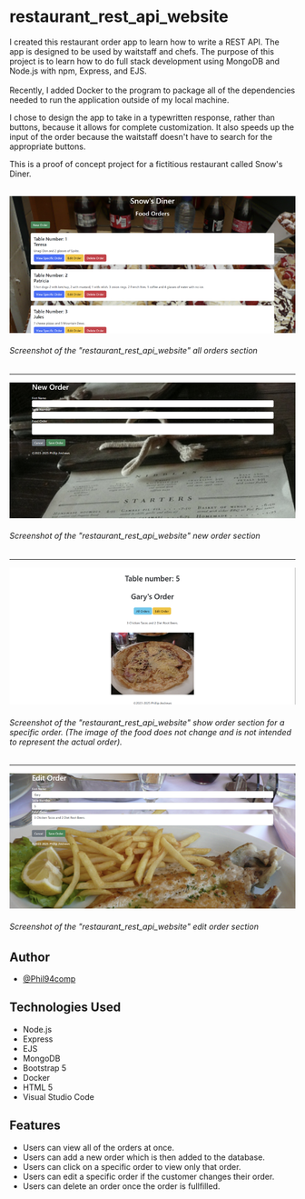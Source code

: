 # restaurant_rest_api_website

I created this restaurant order app to learn how to write a REST API. The app is designed to be used by waitstaff and chefs. 
The purpose of this project is to learn how to do full stack development using MongoDB and Node.js with npm, Express, and EJS. <br><br>Recently, I added Docker to the program to package all of the dependencies needed to run the application outside of my local machine.

I chose to design the app to take in a typewritten response, rather than buttons, because it allows for complete customization. It also speeds up the input of the order because the waitstaff doesn't have to search for the appropriate buttons.

This is a proof of concept project for a fictitious restaurant called Snow's Diner.<br><br>

![](rest_app_img/Screenshot-of-the-homepage.png)
###### Screenshot of the "restaurant_rest_api_website" all orders section
---

![](rest_app_img/New-screenshot-of-the-new-order-page.png)
###### Screenshot of the "restaurant_rest_api_website" new order section
---

![](rest_app_img/New-screenshot-of-the-specific-order-page.png)
###### Screenshot of the "restaurant_rest_api_website" show order section for a specific order. (The image of the food does not change and is not intended to represent the actual order).
---

![](rest_app_img/New-screenshot-of-the-edit-order-page.png)
###### Screenshot of the "restaurant_rest_api_website" edit order section

## Author

- [@Phil94comp](https://www.github.com/Phil94comp)

## Technologies Used

* Node.js
* Express
* EJS
* MongoDB
* Bootstrap 5
* Docker
* HTML 5
* Visual Studio Code

## Features

- Users can view all of the orders at once.
- Users can add a new order which is then added to the database.
- Users can click on a specific order to view only that order.
- Users can edit a specific order if the customer changes their order.
- Users can delete an order once the order is fullfilled.
